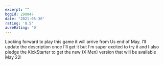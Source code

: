 ```yaml
---
excerpt: ""
bggId: 298047
date: "2021-05-30"
rating: '8.5'
aureRating: '0'
---
```


Looking forward to play this game it will arrive from Us end of May. I'll update the description once I'll get it but I'm super excited to try it and I also pledge the KickStarter to get the new (X Men) version that will be available May 22!
